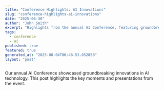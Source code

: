 ```yaml
---
title: "Conference Highlights: AI Innovations"
slug: "conference-highlights-ai-innovations"
date: "2025-06-30"
author: "John Smith"
excerpt: "Highlights from the annual AI Conference, featuring groundbreaking innovations."
tags:
  - conference
  - ai
published: true
featured: true
generated_at: "2025-08-04T06:46:53.052858"
layout: "post"
---
```


Our annual AI Conference showcased groundbreaking innovations in AI technology. This post highlights the key moments and presentations from the event.